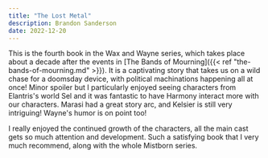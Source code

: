 ```yaml
---
title: "The Lost Metal"
description: Brandon Sanderson
date: 2022-12-20
---
```


This is the fourth book in the Wax and Wayne series, which takes place about a decade after the events in [The Bands of Mourning]({{< ref "the-bands-of-mourning.md" >}}). It is a captivating story that takes us on a wild chase for a doomsday device, with political machinations happening all at once! Minor spoiler but I particularly enjoyed seeing characters from Elantris's world Sel and it was fantastic to have Harmony interact more with our characters. Marasi had a great story arc, and Kelsier is still very intriguing! Wayne's humor is on point too!

I really enjoyed the continued growth of the characters, all the main cast gets so much attention and development. Such a satisfying book that I very much recommend, along with the whole Mistborn series.
